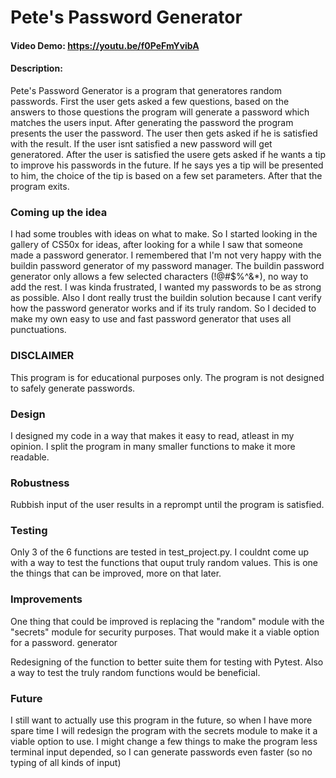 # Pete's Password Generator
#### Video Demo: https://youtu.be/f0PeFmYvibA
#### Description:
Pete's Password Generator is a program that generatores random passwords. First the user gets asked a few questions, based on the answers to those questions the program will generate a password which matches the users input. After generating the password the program presents the user the password. The user then gets asked if he is satisfied with the result. If the user isnt satisfied a new password will get generatored. After the user is satisfied the usere gets asked if he wants a tip to improve his passwords in the future. If he says yes a tip will be presented to him, the choice of the tip is based on a few set parameters. After that the program exits.

### Coming up the idea
I had some troubles with ideas on what to make. So I started looking in the gallery of CS50x for ideas, after looking for a while I saw that someone made a password generator. I remembered that I'm not very happy with the buildin password generator of my password manager. The buildin password generator only allows a few selected characters (!@#$%^&*), no way to add the rest. I was kinda frustrated, I wanted my passwords to be as strong as possible. Also I dont really trust the buildin solution because I cant verify how the password generator works and if its truly random. So I decided to make my own easy to use and fast password generator that uses all punctuations.

### DISCLAIMER
This program is for educational purposes only. The program is not designed to safely generate passwords.

### Design
I designed my code in a way that makes it easy to read, atleast in my opinion. I split the program in many smaller functions to make it more readable.

### Robustness
Rubbish input of the user results in a reprompt until the program is satisfied.

### Testing
Only 3 of the 6 functions are tested in test_project.py. I couldnt come up with a way to test the functions that ouput truly random values. This is one the things that can be improved, more on that later.

### Improvements
One thing that could be improved is replacing the "random" module with the "secrets" module for security purposes. That would make it a viable option for a password. generator

Redesigning of the function to better suite them for testing with Pytest. Also a way to test the truly random functions would be beneficial.

### Future
I still want to actually use this program in the future, so when I have more spare time I will redesign the program with the secrets module to make it a viable option to use. I might change a few things to make the program less terminal input depended, so I can generate passwords even faster (so no typing of all kinds of input)